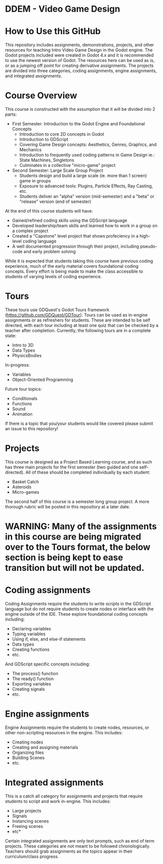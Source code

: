 # DDEM - Video Game Design


# How to Use this GitHub

This repository includes assignments, demonstrations, projects, and other resources for teaching Intro Video Game Design in the Godot engine. The Godot projects included were created in Godot 4.x and it is recommended to use the newest version of Godot. The resources here can be used as is, or as a jumping off point for creating derivative assignments. The projects are divided into three categories, coding assignments, engine assignments, and integrated assignments.

# Course Overview

This course is constructed with the assumption that it will be divided into 2 parts: 

* First Semester: Introduction to the Godot Engine and Foundational Concepts
    * Introduction to core 2D concepts in Godot
    * Introduction to GDScript
    * Covering Game Design concepts: Aesthetics, Genres, Graphics, and Mechanics
    * Introduction to frequently used coding patterns in Game Design ie.: State Machines, Singletons
    * Culminates in a collective "micro-game" project
* Second Semester: Large Scale Group Project
    * Students design and build a large scale (ie. more than 1 screen) game in groups
    * Exposure to advanced tools: Plugins, Particle Effects, Ray Casting, etc.
    * Students deliver an "alpha" version (mid-semester) and a "beta" or "release" version (end of semester)

At the end of this course students will have:

* Gained/refined coding skills using the GDScript language
* Developed leadership/team skills and learned how to work in a group on a complex project
* Created a "Capstone" level project that shows profeciency in a high-level coding language
* A well documented progression through their project, including pseudo-code and early problem solving

While it is expected that students taking this course have previous coding experience, much of the early material covers foundational coding concepts. Every effort is being made to make the class accessible to students of varying levels of coding experience.


# Tours

These tours use GDQuest's Godot Tours framework (https://github.com/GDQuest/GDTour). Tours can be used as in-engine assignments or as refreshers for students. These are intended to be self directed, with each tour including at least one quiz that can be checked by a teacher after completion. Currently, the following tours are in a complete state:

* Intro to 3D
* Data Types
* PhysicsBodies

In-progress:

* Variables
* Object-Oriented Programming

Future tour topics:

* Conditionals
* Functions
* Sound
* Animation

If there is a topic that you/your students would like covered please submit an issue to this repository!


# Projects

This course is designed as a Project Based Learning course, and as such has three main projects for the first semester (two guided and one self-directed). All of these should be completed individually by each student:

* Basket Catch
* Asteroids
* Micro-games

The second half of this course is a semester long group project. A more thorough rubric will be posted in this repository at a later date.


# WARNING: Many of the assignments in this course are being migrated over to the Tours format, the below section is being kept to ease transition but will not be updated.

# Coding assignments

Coding Assignments require the students to write scripts in the GDScript language but do not require students to create nodes or interface with the engine outside of the IDE. These explore foundational coding concepts including:

* Declaring variables
* Typing variables
* Using if, else, and else-if statements
* Data types
* Creating functions
* etc.

And GDScript specific concepts including:

* The process() function
* The ready() function
* Exporting variables
* Creating signals
* etc.


# Engine assignments

Engine Assignments require the students to create nodes, resources, or other non-scripting resources in the engine. This includes:

* Creating nodes
* Creating and assigning materials
* Organizing files
* Building Scenes
* etc.


# Integrated assignments

This is a catch all category for assignments and projects that require students to script and work in-engine. This includes:

* Large projects
* Signals
* Instancing scenes
* Freeing scenes
* etc*

Certain integrated assignments are only text prompts, such as end of term projects. These categories are not meant to be followed chronologically. Teachers should grab assignments as the topics appear in their curriculum/class progress.
